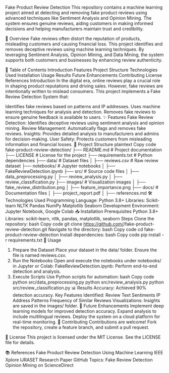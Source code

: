 Fake Product Review Detection
This repository contains a machine learning project aimed at detecting and removing fake product reviews using advanced techniques like Sentiment Analysis and Opinion Mining. The system ensures genuine reviews, aiding customers in making informed decisions and helping manufacturers maintain trust and credibility.

📖 Overview
Fake reviews often distort the reputation of products, misleading customers and causing financial loss. This project identifies and removes deceptive reviews using machine learning techniques. By leveraging Sentiment Analysis, Opinion Mining, and Data Mining, the system supports both customers and businesses by enhancing review authenticity.

📌 Table of Contents
Introduction
Features
Project Structure
Technologies Used
Installation
Usage
Results
Future Enhancements
Contributing
License
References
Introduction
In the digital era, online reviews play a crucial role in shaping product reputations and driving sales. However, fake reviews are intentionally written to mislead consumers. This project implements a Fake Review Detection System that:

Identifies fake reviews based on patterns and IP addresses.
Uses machine learning techniques for analysis and detection.
Removes fake reviews to ensure genuine feedback is available to users.
✨ Features
Fake Review Detection: Identifies deceptive reviews using sentiment analysis and opinion mining.
Review Management: Automatically flags and removes fake reviews.
Insights: Provides detailed analysis to manufacturers and admins for decision-making.
User Safety: Protects customers from misleading information and financial losses.
📂 Project Structure
plaintext
Copy code
fake-product-review-detection/
├── README.md                 # Project documentation
├── LICENSE                   # License for the project
├── requirements.txt          # Python dependencies
├── data/                     # Dataset files
│   ├── reviews.csv           # Raw review dataset
├── notebooks/                # Jupyter notebooks
│   ├── FakeReviewDetection.ipynb
├── src/                      # Source code files
│   ├── data_preprocessing.py
│   ├── review_analysis.py
│   ├── review_classification.py
├── images/                   # Visualization images
│   ├── fake_review_distribution.png
│   ├── feature_importance.png
├── docs/                     # Documentation files
│   ├── project_report.pdf
│   ├── references.md
🛠️ Technologies Used
Programming Language: Python 3.8+
Libraries:
Scikit-learn
NLTK
Pandas
NumPy
Matplotlib
Seaborn
Development Environment: Jupyter Notebook, Google Colab
📥 Installation
Prerequisites
Python 3.8+
Libraries: scikit-learn, nltk, pandas, matplotlib, seaborn
Steps
Clone the repository:
bash
Copy code
git clone https://github.com/<your-username>/fake-product-review-detection.git
Navigate to the directory:
bash
Copy code
cd fake-product-review-detection
Install dependencies:
bash
Copy code
pip install -r requirements.txt
🚀 Usage
1. Prepare the Dataset
Place your dataset in the data/ folder.
Ensure the file is named reviews.csv.
2. Run the Notebooks
Open and execute the notebooks under notebooks/ in Jupyter or Colab:
FakeReviewDetection.ipynb: Perform end-to-end detection and analysis.
3. Execute Scripts
Use Python scripts for automation:
bash
Copy code
python src/data_preprocessing.py
python src/review_analysis.py
python src/review_classification.py
📊 Results
Accuracy: Achieved 90% detection accuracy.
Key Features Identified:
Review Text Sentiments
IP Address Patterns
Frequency of Similar Reviews
Visualizations: Insights are saved in the images/ folder.
🔮 Future Enhancements
Implement deep learning models for improved detection accuracy.
Expand analysis to include multilingual reviews.
Deploy the system on a cloud platform for real-time monitoring.
🤝 Contributing
Contributions are welcome! Fork the repository, create a feature branch, and submit a pull request.

📝 License
This project is licensed under the MIT License. See the LICENSE file for details.

📚 References
Fake Product Review Detection Using Machine Learning
IEEE Xplore
IJRASET Research Paper
GitHub Topics: Fake Review Detection
Opinion Mining on ScienceDirect

